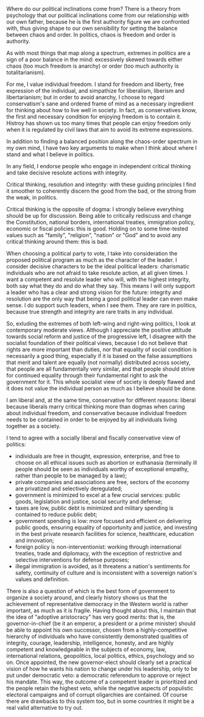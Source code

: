 Where do our political inclinations come from?
There is a theory from psychology that our political inclinations come from our relationship with our own father, because he is the first authority figure we are confronted with, thus giving shape to our own sensibility for setting the balance between chaos and order.
In politics, chaos is freedom and order is authority.

As with most things that map along a spectrum, extremes in politics are a sign of a poor balance in the mind: excessively skewed towards either chaos (too much freedom is anarchy) or order (too much authority is totalitarianism).

For me, I value individual freedom.
I stand for freedom and liberty, free expression of the individual, and simpathize for liberalism, liberism and libertarianism; but in order to avoid anarchy, I choose to regard conservatism's sane and ordered frame of mind as a necessary ingredient for thinking about how to live well in society.
In fact, as conservatives know, the first and necessary condition for enjoying freedom is to contain it.
Histroy has shown us too many times that people can enjoy freedom only when it is regulated by civil laws that aim to avoid its extreme expressions.

In addition to finding a balanced position along the chaos-order spectrum in my own mind, I have two key arguments to make when I think about where I stand and what I believe in politics.

In any field, I endorse people who engage in independent critical thinking and take decisive resolute actions with integrity.

Critical thinking, resolution and integrity: with these guiding principles I find it smoother to coherently discern the good from the bad, or the strong from the weak, in politics.

Critical thinking is the opposite of dogma: I strongly believe everything should be up for discussion.
Being able to critically rediscuss and change the Constitution, national borders, international treaties, immigration policy, economic or fiscal policies: this is good.
Holding on to some time-tested values such as "family", "religion", "nation" or "God" and to avoid any critical thinking around them: this is bad.

When choosing a political party to vote, I take into consideration the proposed political program as much as the character of the leader.
I consider decisive characters to be the ideal political leaders: charismatic individuals who are not afraid to take resolute action, at all given times.
I want a competent and resolute leader who will, with the highest integrity, both say what they do and do what they say.
This means I will only support a leader who has a clear and strong vision for the future: integrity and resolution are the only way that being a good political leader can even make sense.
I do support such leaders, when I see them.
They are rare in politics, because true strength and integrity are rare traits in any individual.

So, exluding the extremes of both left-wing and right-wing politics, I look at contemporary moderate views.
Although I appreciate the positive attitude towards social reform and justice of the progressive left, I disagree with the socialist foundation of their political views, because I do not believe that rights are more important than duties, nor that equality of social condition is necessarily a good thing, especially if it is based on the false assumptions that merit and talent are equally (not normally) distributed across society, that people are all fundamentally very similar, and that people should strive for continued equality through their fundamental right to ask the government for it.
This whole socialist view of society is deeply flawed and it does not value the individual person as much as I believe should be done.

I am liberal and, at the same time, conservative for different reasons: liberal because liberals marry critical thinking more than dogmas when caring about individual freedom, and conservative because individual freedom needs to be contained in order to be enjoyed by all individuals living together as a society.

I tend to agree with a socially liberal and fiscally conservative view of politics:
- individuals are free in thought, expression, enterprise, and free to choose on all ethical issues such as abortion or euthanasia (terminally ill people should be seen as individuals worthy of exceptional empathy, rather than people to be managed by a law);
- private companies and associations are free, sectors of the economy are privatized and selectively deregulated;
- government is minimized to excel at a few crucial services: public goods, legislation and justice, social security and defense;
- taxes are low, public debt is minimized and military spending is contained to reduce public debt;
- government spending is low: more focused and efficient on delivering public goods, ensuring equality of opportunity and justice, and investing in the best private research facilities for science, healthcare, education and innovation;
- foreign policy is non-interventionist: working through international treaties, trade and diplomacy, with the exception of restrictive and selective interventions for defense purposes;
- illegal immigration is avoided, as it threatens a nation's sentiments for safety, continuity of culture and is inconsistent with a sovereign nation's values and definition.

There is also a question of which is the best form of government to organize a society around, and clearly history shows us that the achievement of representative democracy in the Western world is rather important, as much as it is fragile.
Having thought about this, I maintain that the idea of "adoptive aristocracy" has very good merits: that is, the governor-in-chief (be it an emperor, a president or a prime minister) should be able to appoint his own successor, chosen from a highly-competitive hierarchy of individuals who have consistently demonstrated qualities of integrity, courage, leadership, intelligence, honesty, and are highly competent and knowledgeable in the subjects of economy, law, international relations, geopolitics, local politics, ethics, psychology and so on. Once appointed, the new governor-elect should clearly set a practical vision of how he wants his nation to change under his leadership, only to be put under democratic veto: a democratic referendum to approve or reject his mandate.
This way, the outcome of a competent leader is prioritized and the people retain the highest veto, while the negative aspects of populistic electoral campaigns and of corrupt oligarchies are contained. Of course there are drawbacks to this system too, but in some countries it might be a real valid alternative to try out.
